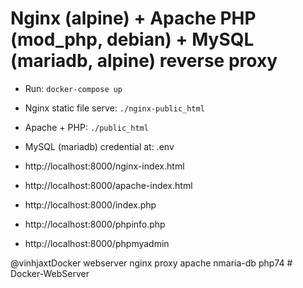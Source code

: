 # Nginx (alpine) + Apache PHP (mod_php, debian) + MySQL (mariadb, alpine) reverse proxy
- Run: `docker-compose up`
- Nginx static file serve: `./nginx-public_html`
- Apache + PHP: `./public_html`
- MySQL (mariadb) credential at: .env

- http://localhost:8000/nginx-index.html
- http://localhost:8000/apache-index.html
- http://localhost:8000/index.php
- http://localhost:8000/phpinfo.php
- http://localhost:8000/phpmyadmin

@vinhjaxtD o c k e r   w e b s e r v e r   n g i n x   p r o x y   a p a c h e   n m a r i a - d b   p h p 7 4  
 #   D o c k e r - W e b S e r v e r  
 